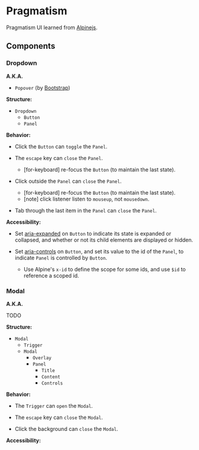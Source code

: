 # Pragmatism

Pragmatism UI learned from [Alpinejs](https://alpinejs.dev/components).

## Components

### Dropdown

**A.K.A.**

- `Popover` (by [Bootstrap](https://getbootstrap.com))

**Structure:**

- `Dropdown`
  - `Button`
  - `Panel`

**Behavior:**

- Click the `Button` can `toggle` the `Panel`.

- The `escape` key can `close` the `Panel`.

  - [for-keyboard] re-focus the `Button` (to maintain the last state).

- Click outside the `Panel` can `close` the `Panel`.

  - [for-keyboard] re-focus the `Button` (to maintain the last state).
  - [note] click listener listen to `mouseup`, not `mousedown`.

- Tab through the last item in the `Panel` can `close` the `Panel`.

**Accessibility:**

- Set [aria-expanded](https://developer.mozilla.org/en-US/docs/Web/Accessibility/ARIA/Attributes/aria-expanded)
  on `Button` to indicate its state is expanded or collapsed,
  and whether or not its child elements are displayed or hidden.

- Set [aria-controls](https://developer.mozilla.org/en-US/docs/Web/Accessibility/ARIA/Attributes/aria-controls)
  on `Button`, and set its value to the id of the `Panel`,
  to indicate `Panel` is controlled by `Button`.

  - Use Alpine's `x-id` to define the scope for some ids,
    and use `$id` to reference a scoped id.

### Modal

**A.K.A.**

TODO

**Structure:**

- `Modal`
  - `Trigger`
  - `Modal`
    - `Overlay`
    - `Panel`
      - `Title`
      - `Content`
      - `Controls`

**Behavior:**

- The `Trigger` can `open` the `Modal`.

- The `escape` key can `close` the `Modal`.

- Click the background can `close` the `Modal`.

**Accessibility:**

